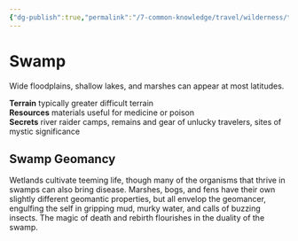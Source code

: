 ```yaml
---
{"dg-publish":true,"permalink":"/7-common-knowledge/travel/wilderness/terrain-types/swamp/","noteIcon":""}
---
```


# Swamp

Wide floodplains, shallow lakes, and marshes can appear at most latitudes.

**Terrain** typically greater difficult terrain  
**Resources** materials useful for medicine or poison  
**Secrets** river raider camps, remains and gear of unlucky travelers, sites of mystic significance

## Swamp Geomancy 

Wetlands cultivate teeming life, though many of the organisms that thrive in swamps can also bring disease. Marshes, bogs, and fens have their own slightly different geomantic properties, but all envelop the geomancer, engulfing the self in gripping mud, murky water, and calls of buzzing insects. The magic of death and rebirth flourishes in the duality of the swamp.